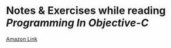 # Notes & Exercises while reading *Programming In Objective-C*

[Amazon Link](https://smile.amazon.com/Programming-Objective-C-Developers-Library-Stephen-ebook/dp/B00GSRITNO/ref=mt_kindle?_encoding=UTF8&me)